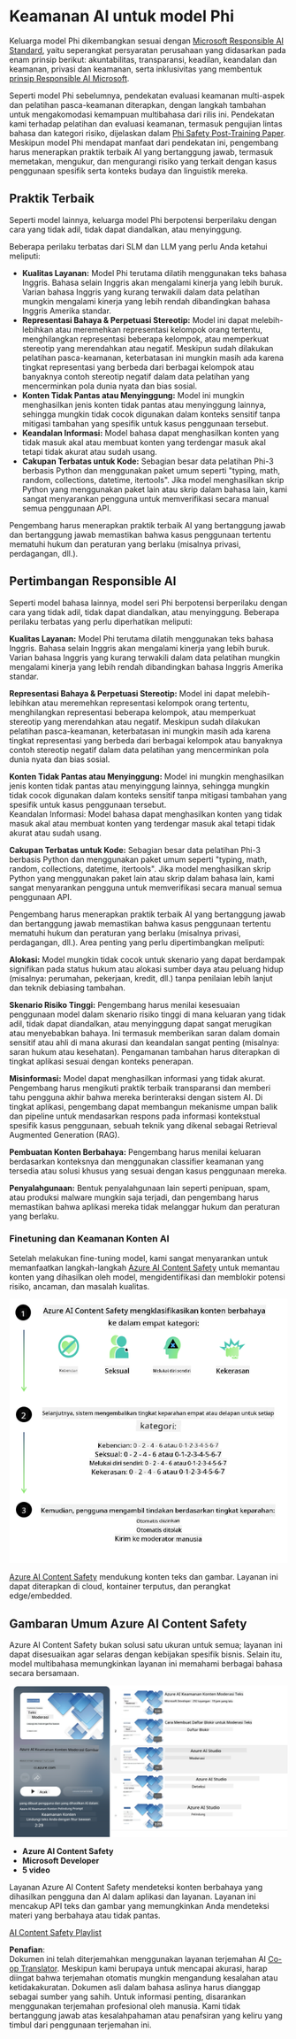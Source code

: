 <!--
CO_OP_TRANSLATOR_METADATA:
{
  "original_hash": "c8273672cc57df2be675407a1383aaf0",
  "translation_date": "2025-07-16T17:50:56+00:00",
  "source_file": "md/01.Introduction/01/01.AISafety.md",
  "language_code": "id"
}
-->
# Keamanan AI untuk model Phi  
Keluarga model Phi dikembangkan sesuai dengan [Microsoft Responsible AI Standard](https://query.prod.cms.rt.microsoft.com/cms/api/am/binary/RE5cmFl), yaitu seperangkat persyaratan perusahaan yang didasarkan pada enam prinsip berikut: akuntabilitas, transparansi, keadilan, keandalan dan keamanan, privasi dan keamanan, serta inklusivitas yang membentuk [prinsip Responsible AI Microsoft](https://www.microsoft.com/ai/responsible-ai).

Seperti model Phi sebelumnya, pendekatan evaluasi keamanan multi-aspek dan pelatihan pasca-keamanan diterapkan, dengan langkah tambahan untuk mengakomodasi kemampuan multibahasa dari rilis ini. Pendekatan kami terhadap pelatihan dan evaluasi keamanan, termasuk pengujian lintas bahasa dan kategori risiko, dijelaskan dalam [Phi Safety Post-Training Paper](https://arxiv.org/abs/2407.13833). Meskipun model Phi mendapat manfaat dari pendekatan ini, pengembang harus menerapkan praktik terbaik AI yang bertanggung jawab, termasuk memetakan, mengukur, dan mengurangi risiko yang terkait dengan kasus penggunaan spesifik serta konteks budaya dan linguistik mereka.

## Praktik Terbaik  

Seperti model lainnya, keluarga model Phi berpotensi berperilaku dengan cara yang tidak adil, tidak dapat diandalkan, atau menyinggung.

Beberapa perilaku terbatas dari SLM dan LLM yang perlu Anda ketahui meliputi:

- **Kualitas Layanan:** Model Phi terutama dilatih menggunakan teks bahasa Inggris. Bahasa selain Inggris akan mengalami kinerja yang lebih buruk. Varian bahasa Inggris yang kurang terwakili dalam data pelatihan mungkin mengalami kinerja yang lebih rendah dibandingkan bahasa Inggris Amerika standar.  
- **Representasi Bahaya & Perpetuasi Stereotip:** Model ini dapat melebih-lebihkan atau meremehkan representasi kelompok orang tertentu, menghilangkan representasi beberapa kelompok, atau memperkuat stereotip yang merendahkan atau negatif. Meskipun sudah dilakukan pelatihan pasca-keamanan, keterbatasan ini mungkin masih ada karena tingkat representasi yang berbeda dari berbagai kelompok atau banyaknya contoh stereotip negatif dalam data pelatihan yang mencerminkan pola dunia nyata dan bias sosial.  
- **Konten Tidak Pantas atau Menyinggung:** Model ini mungkin menghasilkan jenis konten tidak pantas atau menyinggung lainnya, sehingga mungkin tidak cocok digunakan dalam konteks sensitif tanpa mitigasi tambahan yang spesifik untuk kasus penggunaan tersebut.  
- **Keandalan Informasi:** Model bahasa dapat menghasilkan konten yang tidak masuk akal atau membuat konten yang terdengar masuk akal tetapi tidak akurat atau sudah usang.  
- **Cakupan Terbatas untuk Kode:** Sebagian besar data pelatihan Phi-3 berbasis Python dan menggunakan paket umum seperti "typing, math, random, collections, datetime, itertools". Jika model menghasilkan skrip Python yang menggunakan paket lain atau skrip dalam bahasa lain, kami sangat menyarankan pengguna untuk memverifikasi secara manual semua penggunaan API.

Pengembang harus menerapkan praktik terbaik AI yang bertanggung jawab dan bertanggung jawab memastikan bahwa kasus penggunaan tertentu mematuhi hukum dan peraturan yang berlaku (misalnya privasi, perdagangan, dll.).

## Pertimbangan Responsible AI  

Seperti model bahasa lainnya, model seri Phi berpotensi berperilaku dengan cara yang tidak adil, tidak dapat diandalkan, atau menyinggung. Beberapa perilaku terbatas yang perlu diperhatikan meliputi:

**Kualitas Layanan:** Model Phi terutama dilatih menggunakan teks bahasa Inggris. Bahasa selain Inggris akan mengalami kinerja yang lebih buruk. Varian bahasa Inggris yang kurang terwakili dalam data pelatihan mungkin mengalami kinerja yang lebih rendah dibandingkan bahasa Inggris Amerika standar.

**Representasi Bahaya & Perpetuasi Stereotip:** Model ini dapat melebih-lebihkan atau meremehkan representasi kelompok orang tertentu, menghilangkan representasi beberapa kelompok, atau memperkuat stereotip yang merendahkan atau negatif. Meskipun sudah dilakukan pelatihan pasca-keamanan, keterbatasan ini mungkin masih ada karena tingkat representasi yang berbeda dari berbagai kelompok atau banyaknya contoh stereotip negatif dalam data pelatihan yang mencerminkan pola dunia nyata dan bias sosial.

**Konten Tidak Pantas atau Menyinggung:** Model ini mungkin menghasilkan jenis konten tidak pantas atau menyinggung lainnya, sehingga mungkin tidak cocok digunakan dalam konteks sensitif tanpa mitigasi tambahan yang spesifik untuk kasus penggunaan tersebut.  
Keandalan Informasi: Model bahasa dapat menghasilkan konten yang tidak masuk akal atau membuat konten yang terdengar masuk akal tetapi tidak akurat atau sudah usang.

**Cakupan Terbatas untuk Kode:** Sebagian besar data pelatihan Phi-3 berbasis Python dan menggunakan paket umum seperti "typing, math, random, collections, datetime, itertools". Jika model menghasilkan skrip Python yang menggunakan paket lain atau skrip dalam bahasa lain, kami sangat menyarankan pengguna untuk memverifikasi secara manual semua penggunaan API.

Pengembang harus menerapkan praktik terbaik AI yang bertanggung jawab dan bertanggung jawab memastikan bahwa kasus penggunaan tertentu mematuhi hukum dan peraturan yang berlaku (misalnya privasi, perdagangan, dll.). Area penting yang perlu dipertimbangkan meliputi:

**Alokasi:** Model mungkin tidak cocok untuk skenario yang dapat berdampak signifikan pada status hukum atau alokasi sumber daya atau peluang hidup (misalnya: perumahan, pekerjaan, kredit, dll.) tanpa penilaian lebih lanjut dan teknik debiasing tambahan.

**Skenario Risiko Tinggi:** Pengembang harus menilai kesesuaian penggunaan model dalam skenario risiko tinggi di mana keluaran yang tidak adil, tidak dapat diandalkan, atau menyinggung dapat sangat merugikan atau menyebabkan bahaya. Ini termasuk memberikan saran dalam domain sensitif atau ahli di mana akurasi dan keandalan sangat penting (misalnya: saran hukum atau kesehatan). Pengamanan tambahan harus diterapkan di tingkat aplikasi sesuai dengan konteks penerapan.

**Misinformasi:** Model dapat menghasilkan informasi yang tidak akurat. Pengembang harus mengikuti praktik terbaik transparansi dan memberi tahu pengguna akhir bahwa mereka berinteraksi dengan sistem AI. Di tingkat aplikasi, pengembang dapat membangun mekanisme umpan balik dan pipeline untuk mendasarkan respons pada informasi kontekstual spesifik kasus penggunaan, sebuah teknik yang dikenal sebagai Retrieval Augmented Generation (RAG).

**Pembuatan Konten Berbahaya:** Pengembang harus menilai keluaran berdasarkan konteksnya dan menggunakan classifier keamanan yang tersedia atau solusi khusus yang sesuai dengan kasus penggunaan mereka.

**Penyalahgunaan:** Bentuk penyalahgunaan lain seperti penipuan, spam, atau produksi malware mungkin saja terjadi, dan pengembang harus memastikan bahwa aplikasi mereka tidak melanggar hukum dan peraturan yang berlaku.

### Finetuning dan Keamanan Konten AI  

Setelah melakukan fine-tuning model, kami sangat menyarankan untuk memanfaatkan langkah-langkah [Azure AI Content Safety](https://learn.microsoft.com/azure/ai-services/content-safety/overview) untuk memantau konten yang dihasilkan oleh model, mengidentifikasi dan memblokir potensi risiko, ancaman, dan masalah kualitas.

![Phi3AISafety](../../../../../translated_images/01.phi3aisafety.c0d7fc42f5a5c40507c5e8be556615b8377a63b8764865d057d4faac3757a478.id.png)

[Azure AI Content Safety](https://learn.microsoft.com/azure/ai-services/content-safety/overview) mendukung konten teks dan gambar. Layanan ini dapat diterapkan di cloud, kontainer terputus, dan perangkat edge/embedded.

## Gambaran Umum Azure AI Content Safety  

Azure AI Content Safety bukan solusi satu ukuran untuk semua; layanan ini dapat disesuaikan agar selaras dengan kebijakan spesifik bisnis. Selain itu, model multibahasa memungkinkan layanan ini memahami berbagai bahasa secara bersamaan.

![AIContentSafety](../../../../../translated_images/01.AIcontentsafety.a288819b8ce8da1a56cf708aff010a541799d002ae7ae84bb819b19ab8950591.id.png)

- **Azure AI Content Safety**  
- **Microsoft Developer**  
- **5 video**

Layanan Azure AI Content Safety mendeteksi konten berbahaya yang dihasilkan pengguna dan AI dalam aplikasi dan layanan. Layanan ini mencakup API teks dan gambar yang memungkinkan Anda mendeteksi materi yang berbahaya atau tidak pantas.

[AI Content Safety Playlist](https://www.youtube.com/playlist?list=PLlrxD0HtieHjaQ9bJjyp1T7FeCbmVcPkQ)

**Penafian**:  
Dokumen ini telah diterjemahkan menggunakan layanan terjemahan AI [Co-op Translator](https://github.com/Azure/co-op-translator). Meskipun kami berupaya untuk mencapai akurasi, harap diingat bahwa terjemahan otomatis mungkin mengandung kesalahan atau ketidakakuratan. Dokumen asli dalam bahasa aslinya harus dianggap sebagai sumber yang sahih. Untuk informasi penting, disarankan menggunakan terjemahan profesional oleh manusia. Kami tidak bertanggung jawab atas kesalahpahaman atau penafsiran yang keliru yang timbul dari penggunaan terjemahan ini.